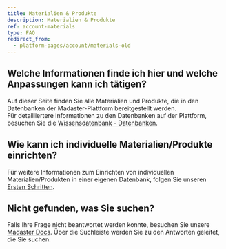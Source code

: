 ```yaml
---
title: Materialien & Produkte
description: Materialien & Produkte
ref: account-materials
type: FAQ
redirect_from:
  - platform-pages/account/materials-old
---
```


## Welche Informationen finde ich hier und welche Anpassungen kann ich tätigen?
Auf dieser Seite finden Sie alle Materialien und Produkte, die in den Datenbanken der Madaster-Plattform bereitgestellt werden. 
</br>Für detailliertere Informationen zu den Datenbanken auf der Plattform, besuchen Sie die <a href="https://docs-t.madaster.com/de/de/knowledge-base/databases" target="_blank">Wissensdatenbank - Datenbanken</a>.

## Wie kann ich individuelle Materialien/Produkte einrichten?
Für weitere Informationen zum Einrichten von individuellen Materialien/Produkten in einer eigenen Datenbank, folgen Sie unseren <a href="https://docs-t.madaster.com/de/de/get-started/create-your-own-databases-with-custom-materials-and-products" target="_blank">Ersten Schritten</a>.

## Nicht gefunden, was Sie suchen?
Falls Ihre Frage nicht beantwortet werden konnte, besuchen Sie unsere <a href="https://docs-t.madaster.com/de/de/" target="_blank">Madaster Docs</a>. Über die Suchleiste werden Sie zu den Antworten geleitet, die Sie suchen.